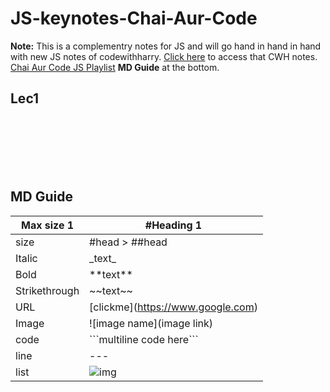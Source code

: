 # JS-keynotes-Chai-Aur-Code

**Note:** This is a complementry notes for JS and will go hand in hand in hand with new JS notes of codewithharry. 
[Click here](https://drive.google.com/file/d/1okAFxCoMTLf8RqowrRDNvKf37Frh9w-3/view?usp=sharing) to access that CWH notes.
[Chai Aur Code JS Playlist](https://www.youtube.com/playlist?list=PLu71SKxNbfoBuX3f4EOACle2y-tRC5Q37)
**MD Guide** at the bottom.

## Lec1

<br>
<br>
<br>
<br>
<br>

## MD Guide

| Max size 1 | #Heading 1 |
|--------------------|--------------------|
| size | \#head > ##head |
|Italic|\_text_|
|Bold|\*\*text**|
|Strikethrough|\~\~text~~|
|URL|\[clickme](https://www.google.com)|
|Image|\![image name](image link)|
|code|\```multiline code here``` |
|line|\-\-\-|
|list|![img](https://miro.medium.com/max/1400/1*o8B0wczLfqh80Rx2oja0Qw.webp)|

